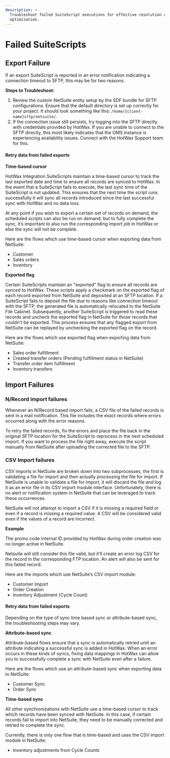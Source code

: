 ```yaml
---
description: >-
  Troubleshoot failed SuiteScript executions for effective resolution and system
  optimization.
---
```


# Failed SuiteScripts

## Export Failure

If an export SuiteScript is reported in an error notification indicating a connection timeout to SFTP, this may be for two reasons.

**Steps to Troubleshoot:**

1. Review the custom NetSuite entity setup by the SDF bundle for SFTP configurations. Ensure that the default directory is set up correctly for your project. It should look something like this: `/home/{client-name}sftp/netsuite/`.
2. If the connection issue still persists, try logging into the SFTP directly with credentials provided by HotWax. If you are unable to connect to the SFTP directly, this most likely indicates that the OMS instance is experiencing availability issues. Connect with the HotWax Support team for this.

#### Retry data from failed exports

**Time-based cursor**

HotWax Integration SuiteScripts maintain a time-based cursor to track the last exported date and time to ensure all records are synced to HotWax. In the event that a SuiteScript fails to execute, the last sync time of the SuiteScript is not updated. This ensures that the next time the script runs successfully it will sync all records introduced since the last successful sync with HotWax and no data loss.

At any point if you wish to export a certain set of records on demand, the scheduled scripts can also be run on demand, but to fully complete the sync, it’s important to also run the corresponding import job in HotWax or else the sync will not be complete.

Here are the flows which use time-based cursor when exporting data from NetSuite:

* Customer
* Sales orders
* Inventory

**Exported flag** 

Certain SuiteScripts maintain an "exported" flag to ensure all records are synced to HotWax. These scripts apply a checkmark on the exported flag of each record exported from NetSuite and deposited at an SFTP location. If a SuiteScript fails to deposit the file due to reasons like connection timeout with the SFTP, the generated file is automatically relocated to the NetSuite File Cabinet. Subsequently, another SuiteScript is triggered to read these records and uncheck the exported flag in NetSuite for those records that couldn't be exported. This process ensures that any flagged export from NetSuite can be replayed by unchecking the exported flag on the record.

Here are the flows which use exported flag when exporting data from NetSuite:

* Sales order fulfillment
* Created transfer orders (Pending fulfillment status in NetSuite)
* Transfer order item fulfillment
* Inventory transfers

## Import Failures

### N/Record import failures

Whenever an N/Record based import fails, a CSV file of the failed records is sent in a mail notification. This file includes the exact records where errors occurred along with the error reasons.

To retry the failed records, fix the errors and place the file back in the original SFTP location for the SuiteScript to reprocess in the next scheduled import. If you want to process the file right away, execute the script manually from NetSuite after uploading the corrected file to the SFTP.

### CSV Import failures

CSV imports in NetSuite are broken down into two subprocesses, the first is validating a file for import and then actually processing the file for import. If NetSuite is unable to validate a file for import, it will discard the file and log it as an error file in its CSV import module interface. Unfortunately, there is no alert or notification system in NetSuite that can be leveraged to track these occurrences.

NetSuite will not attempt to import a CSV if it is missing a required field or even if a record is missing a required value. A CSV will be considered valid even if the values of a record are incorrect.

**Example**

The promo code internal ID provided by HotWax during order creation was no longer active in NetSuite.

Netsuite will still consider this file valid, but it’ll create an error log CSV for the record in the corresponding FTP location. An alert will also be sent for this failed record.

Here are the imports which use NetSuite’s CSV import module:

* Customer Import
* Order Creation
* Inventory Adjustment (Cycle Count)

#### Retry data from failed exports

Depending on the type of sync time based sync or attribute-based sync, the troubleshooting steps may vary.

**Attribute-based sync**

Attribute-based flows ensure that a sync is automatically retried until an attribute indicating a successful sync is added in HotWax. When an error occurs in these kinds of syncs, fixing data mappings in HotWax can allow you to successfully complete a sync with NetSuite even after a failure.

Here are the flows which use an attribute-based sync when exporting data to NetSuite:

* Customer Sync
* Order Sync

**Time-based sync**

All other synchronizations with NetSuite use a time-based cursor to track which records have been synced with NetSuite. In this case, if certain records fail to import into NetSuite, they need to be manually corrected and retried to complete the sync.

Currently, there is only one flow that is time-based and uses the CSV import module in NetSuite:

* Inventory adjustments from Cycle Counts
